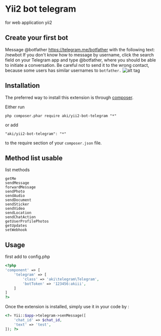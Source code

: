 Yii2 bot telegram
============
for web application yii2

Create your first bot
------------
Message @botfather https://telegram.me/botfather with the following text: /newbot If you don't know how to message by username, click the search field on your Telegram app and type @botfather, where you should be able to initiate a conversation. Be careful not to send it to the wrong contact, because some users has similar usernames to ```botfather.```
![alt tag](https://camo.githubusercontent.com/bf027eeda4a225838aac3c7e3f8b91484d358cca/687474703a2f2f692e696d6775722e636f6d2f614932366978522e706e67)

Installation
------------

The preferred way to install this extension is through [composer](http://getcomposer.org/download/).

Either run

```
php composer.phar require aki/yii2-bot-telegram "*"
```

or add

```
"aki/yii2-bot-telegram": "*"
```

to the require section of your `composer.json` file.

Method list usable
-----
list methods
```
getMe
sendMessage
forwardMessage
sendPhoto
sendAudio
sendDocument
sendSticker
sendVideo
sendLocation
sendChatAction
getUserProfilePhotos
getUpdates
setWebhook
```

Usage
-----
first add to config.php
```php
<?php
'component' => [
	'telegram' => [
        'class' => 'aki\telegram\Telegram',
        'botToken' => '123456:akiii',
    ]
]
?>
```
Once the extension is installed, simply use it in your code by  :
```php
<?= Yii::$app->telegram->senMessage([
	'chat_id' => $chat_id,
	'text' => 'test',
]); ?>
